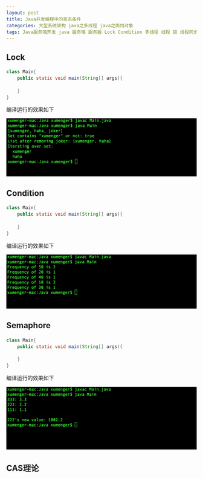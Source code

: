 ```yaml
---
layout: post
title: Java并发编程中的竞态条件
categories: 大型系统架构 java之多线程 java之面向对象
tags: Java服务端开发 java 服务端 服务器 Lock Condition 多线程 线程 锁 线程同步 synchronized Semaphore CAS理论 CAS AtomicInteger 
---
```


## Lock

```java
class Main{
    public static void main(String[] args){

    }
}
```

编译运行的效果如下

![](../media/image/2018-08-18/03-01.png)

## Condition

```java
class Main{
    public static void main(String[] args){

    }
}
```

编译运行的效果如下

![](../media/image/2018-08-18/03-02.png)

## Semaphore

```java
class Main{
    public static void main(String[] args){

    }
}
```

编译运行的效果如下

![](../media/image/2018-08-18/03-03.png)

## CAS理论

